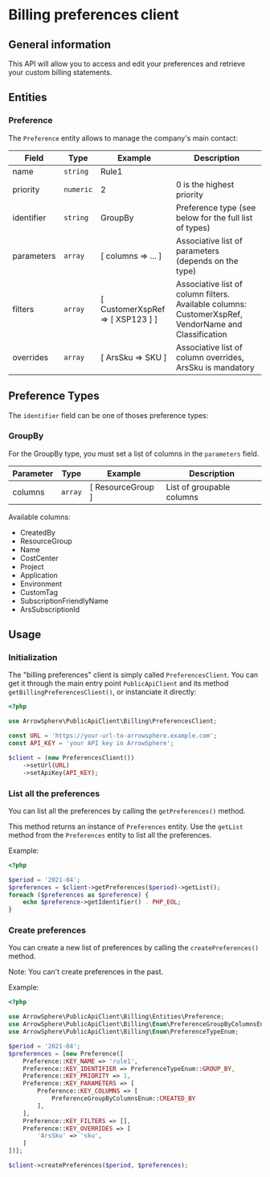# Billing preferences client

## General information

This API will allow you to access and edit your preferences and retrieve your custom billing statements.

## Entities

### Preference
The ```Preference``` entity allows to manage the company's main contact:

| Field          | Type          | Example                          | Description                                                                                          |
|----------------|---------------|----------------------------------|------------------------------------------------------------------------------------------------------|
| name           | ```string```  | Rule1                            |                                                                                                      |
| priority       | ```numeric``` | 2                                | 0 is the highest priority                                                                            |
| identifier     | ```string```  | GroupBy                          | Preference type (see below for the full list of types)                                               |
| parameters     | ```array```   | [ columns => ... ]               | Associative list of parameters (depends on the type)                                                 |
| filters        | ```array```   | [ CustomerXspRef => [ XSP123 ] ] | Associative list of column filters. Available columns: CustomerXspRef, VendorName and Classification |
| overrides      | ```array```   | [ ArsSku => SKU ]                | Associative list of column overrides, ArsSku is mandatory                                            |

## Preference Types
The ```identifier``` field can be one of thoses preference types:

### GroupBy
For the GroupBy type, you must set a list of columns in the ```parameters``` field.

| Parameter | Type        | Example            | Description               |
|-----------|-------------|--------------------|---------------------------|
| columns   | ```array``` | [ ResourceGroup ] | List of groupable columns |

Available columns:

 - CreatedBy
 - ResourceGroup
 - Name
 - CostCenter
 - Project
 - Application
 - Environment
 - CustomTag
 - SubscriptionFriendlyName
 - ArsSubscriptionId

## Usage

### Initialization
The "billing preferences" client is simply called ```PreferencesClient```.
You can get it through the main entry point ```PublicApiClient``` and its method ```getBillingPreferencesClient()```, or instanciate it directly:
```php
<?php

use ArrowSphere\PublicApiClient\Billing\PreferencesClient;

const URL = 'https://your-url-to-arrowsphere.example.com';
const API_KEY = 'your API key in ArrowSphere';

$client = (new PreferencesClient())
    ->setUrl(URL)
    ->setApiKey(API_KEY);

```

### List all the preferences
You can list all the preferences by calling the ```getPreferences()``` method.

This method returns an instance of ```Preferences``` entity.
Use the ```getList``` method from the ```Preferences``` entity to list all the preferences.

Example:
```php
<?php

$period = '2021-04';
$preferences = $client->getPreferences($period)->getList();
foreach ($preferences as $preference) {
    echo $preference->getIdentifier() . PHP_EOL;
}
```

### Create preferences
You can create a new list of preferences by calling the ```createPreferences()``` method.


Note: You can't create preferences in the past.

Example:

```php
<?php

use ArrowSphere\PublicApiClient\Billing\Entities\Preference;
use ArrowSphere\PublicApiClient\Billing\Enum\PreferenceGroupByColumnsEnum;
use ArrowSphere\PublicApiClient\Billing\Enum\PreferenceTypeEnum;

$period = '2021-04';
$preferences = [new Preference([
    Preference::KEY_NAME => 'rule1',
    Preference::KEY_IDENTIFIER => PreferenceTypeEnum::GROUP_BY,
    Preference::KEY_PRIORITY => 1,
    Preference::KEY_PARAMETERS => [
        Preference::KEY_COLUMNS => [
            PreferenceGroupByColumnsEnum::CREATED_BY
        ],
    ],
    Preference::KEY_FILTERS => [],
    Preference::KEY_OVERRIDES => [
        'ArsSku' => 'sku',
    ]
])];

$client->createPreferences($period, $preferences);
```
